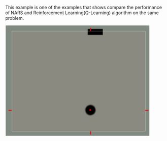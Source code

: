 This example is one of the examples that shows compare the performance of NARS and Reinforcement Learning(Q-Learning) algorithm on the same problem.

![Pong Game](https://github.com/opennars/opennars/blob/d6cb49a387f9e7fca979b2735b3d66c27a9c6912/pong.png)


